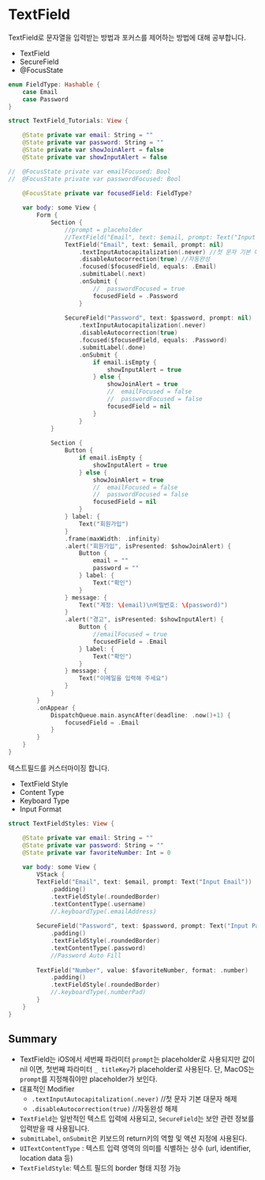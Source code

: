 
# TextField

TextField로 문자열을 입력받는 방법과 포커스를 제어하는 방법에 대해 공부합니다.
- TextField
- SecureField
- @FocusState

```swift
enum FieldType: Hashable {
    case Email
    case Password
}

struct TextField_Tutorials: View {

    @State private var email: String = ""
    @State private var password: String = ""
    @State private var showJoinAlert = false
    @State private var showInputAlert = false

//  @FocusState private var emailFocused: Bool
//  @FocusState private var passwordFocused: Bool

    @FocusState private var focusedField: FieldType?
    
    var body: some View {
        Form {
            Section {
                //prompt = placeholder
                //TextField("Email", text: $email, prompt: Text("Input Email"))
                TextField("Email", text: $email, prompt: nil)
                    .textInputAutocapitalization(.never) //첫 문자 기본 대문자 해제
                    .disableAutocorrection(true) //자동완성
                    .focused($focusedField, equals: .Email)
                    .submitLabel(.next)
                    .onSubmit {
                        //  passwordFocused = true
                        focusedField = .Password
                    }
                    
                SecureField("Password", text: $password, prompt: nil)
                    .textInputAutocapitalization(.never)
                    .disableAutocorrection(true)
                    .focused($focusedField, equals: .Password)
                    .submitLabel(.done)
                    .onSubmit {
                        if email.isEmpty {
                            showInputAlert = true
                        } else {
                            showJoinAlert = true
                            //  emailFocused = false
                            //  passwordFocused = false
                            focusedField = nil
                        }
                    }
            }
            
            Section {
                Button {
                    if email.isEmpty {
                        showInputAlert = true
                    } else {
                        showJoinAlert = true
                        //  emailFocused = false
                        //  passwordFocused = false
                        focusedField = nil
                    }
                } label: {
                    Text("회원가입")
                }
                .frame(maxWidth: .infinity)
                .alert("회원가입", isPresented: $showJoinAlert) {
                    Button {
                        email = ""
                        password = ""
                    } label: {
                        Text("확인")
                    }
                } message: {
                    Text("계정: \(email)\n비밀번호: \(password)")
                }    
                .alert("경고", isPresented: $showInputAlert) {
                    Button {
                        //emailFocused = true
                        focusedField = .Email
                    } label: {
                        Text("확인")
                    }
                } message: {
                    Text("이메일을 입력해 주세요")
                }
            }
        }
        .onAppear {
            DispatchQueue.main.asyncAfter(deadline: .now()+1) {
                focusedField = .Email
            }
        }
    }
}
```

텍스트필드를 커스터마이징 합니다.
- TextField Style
- Content Type
- Keyboard Type
- Input Format

```swift
struct TextFieldStyles: View {

    @State private var email: String = ""
    @State private var password: String = ""
    @State private var favoriteNumber: Int = 0
    
    var body: some View {
        VStack {
        TextField("Email", text: $email, prompt: Text("Input Email"))
            .padding()
            .textFieldStyle(.roundedBorder)
            .textContentType(.username)
            //.keyboardType(.emailAddress)
            
        SecureField("Password", text: $password, prompt: Text("Input Password"))
            .padding()
            .textFieldStyle(.roundedBorder)
            .textContentType(.password)
            //Password Auto Fill
            
        TextField("Number", value: $favoriteNumber, format: .number)
            .padding()
            .textFieldStyle(.roundedBorder)
            //.keyboardType(.numberPad)
        }
    }
}
```

## Summary
- TextField는 iOS에서 세번째 파라미터 `prompt`는 placeholder로 사용되지만 값이 nil 이면, 첫번째 파라미터 `_ titleKey`가 placeholder로 사용된다. 단, MacOS는 `prompt`를 지정해줘야만 placeholder가 보인다.
- 대표적인 Modifier
    - `.textInputAutocapitalization(.never)` //첫 문자 기본 대문자 해제
    - `.disableAutocorrection(true)` //자동완성 해제
- `TextField`는 일반적인 텍스트 입력에 사용되고, `SecureField`는 보안 관련 정보를 입력받을 때 사용됩니다.
- `submitLabel`, `onSubmit`은 키보드의 return키의 역할 및 액션 지정에 사용된다.
- `UITextContentType` : 텍스트 입력 영역의 의미를 식별하는 상수 (url, identifier, location data 등)
- `TextFieldStyle`: 텍스트 필드의 border 형태 지정 가능

